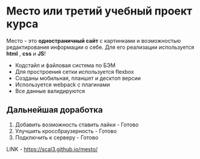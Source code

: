 # Место или третий учебный проект курса

Место - это __одностраничный сайт__ с картинками и возможностью редактирования информации о себе.
Для его реализации используется __html__ , __css__ и __JS__!

* Кодстайл и файловая система по БЭМ
* Для простроения сетки используется flexbox
* Созданы мобильная, планшет и десктоп версии
* Используется webpack с плагинами
* Все данные валидируются

## Дальнейшая доработка
1. Добавить возможность ставить лайки - Готово
2. Улучшить кроссбраузерность - Готово
3. Подключить к серверу - Готово

LINK - https://scal3.github.io/mesto/